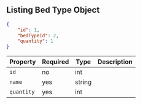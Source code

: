 ## Listing Bed Type Object

```json
{
    "id": 1,
    "bedTypeId": 2,
    "quantity": 1
}
```

Property | Required | Type | Description
-------- | -------- | ---- | ----------- 
`id` | no | int | 
`name` | yes | string | 
`quantity` | yes | int | 
